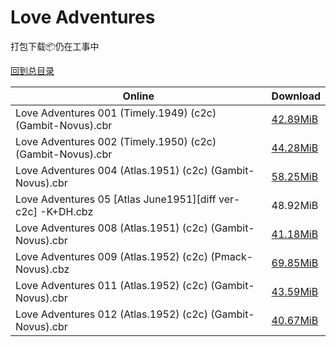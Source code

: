 # Love Adventures

打包下载📦仍在工事中

[回到总目录](/Catalogs.md)







Online | Download
--- | ---
Love Adventures 001 (Timely.1949) (c2c) (Gambit-Novus).cbr | [42.89MiB](https://pan.baidu.com/s/1nvCDcfv#list/path=%2FNovus%20-%20Week%20of%202016%20Q3%2FNovus%20-%20Week%20of%202016-08-10%2F%E3%82%A2%E3%82%A8%E3%82%AB%E3%82%BD%E3%82%BD%E3%82%AB%E3%82%AF%E3%82%B5%E3%82%AB%E3%82%AB%E3%82%B9%E3%82%B1%E3%82%AF%E3%82%AA%E3%82%B7%E3%82%AB%E3%82%B3%E3%82%AF%E3%82%B3%E3%82%AB%E3%82%A8%E3%82%A4%E3%82%B7%E3%82%A4%E3%82%AD%E3%82%A2%E3%82%A2%E3%82%A4%E3%82%B5%E3%82%A8%E3%82%A4%E3%82%B1&parentPath=%2FNovus%20-%20Week%20of%202016%20Q3)
Love Adventures 002 (Timely.1950) (c2c) (Gambit-Novus).cbr | [44.28MiB](https://pan.baidu.com/s/1nvCDcfv#list/path=%2FNovus%20-%20Week%20of%202016%20Q3%2FNovus%20-%20Week%20of%202016-08-10%2F%E3%82%B5%E3%82%BF%E3%82%BD%E3%82%B7%E3%82%B1%E3%82%A4%E3%82%AD%E3%82%BD%E3%82%B9%E3%82%AA%E3%82%A8%E3%82%A8%E3%82%B5%E3%82%A4%E3%82%B7%E3%82%BF%E3%82%BB%E3%82%B3%E3%82%BF%E3%82%A8%E3%82%AB%E3%82%AA%E3%82%BF%E3%82%AF%E3%82%A4%E3%82%A4%E3%82%A8%E3%82%A8%E3%82%B7%E3%82%AD%E3%82%A4%E3%82%A2&parentPath=%2FNovus%20-%20Week%20of%202016%20Q3)
Love Adventures 004 (Atlas.1951) (c2c) (Gambit-Novus).cbr | [58.25MiB](https://pan.baidu.com/s/1nvCDcfv#list/path=%2FNovus%20-%20Week%20of%202016%20Q3%2FNovus%20-%20Week%20of%202016-08-10%2F%E3%82%AD%E3%82%AD%E3%82%B3%E3%82%A4%E3%82%AA%E3%82%A8%E3%82%BD%E3%82%AA%E3%82%A8%E3%82%AA%E3%82%BB%E3%82%BF%E3%82%B9%E3%82%B7%E3%82%AD%E3%82%B3%E3%82%BB%E3%82%B3%E3%82%B5%E3%82%BB%E3%82%AB%E3%82%AB%E3%82%B9%E3%82%A6%E3%82%A2%E3%82%AB%E3%82%BF%E3%82%A2%E3%82%AB%E3%82%B1%E3%82%AB%E3%82%B7&parentPath=%2FNovus%20-%20Week%20of%202016%20Q3)
Love Adventures 05 [Atlas June1951][diff ver-c2c] -K+DH.cbz | 48.92MiB
Love Adventures 008 (Atlas.1951) (c2c) (Gambit-Novus).cbr | [41.18MiB](https://pan.baidu.com/s/1nvCDcfv#list/path=%2FNovus%20-%20Week%20of%202016%20Q3%2FNovus%20-%20Week%20of%202016-08-10%2F%E3%82%A4%E3%82%B9%E3%82%B5%E3%82%AA%E3%82%A2%E3%82%A6%E3%82%A2%E3%82%B5%E3%82%BD%E3%82%A6%E3%82%B1%E3%82%BF%E3%82%A6%E3%82%A2%E3%82%B5%E3%82%B3%E3%82%B3%E3%82%AA%E3%82%B3%E3%82%B3%E3%82%B1%E3%82%BD%E3%82%A6%E3%82%B1%E3%82%B3%E3%82%A2%E3%82%AB%E3%82%A6%E3%82%AF%E3%82%A4%E3%82%B1%E3%82%B3&parentPath=%2FNovus%20-%20Week%20of%202016%20Q3)
Love Adventures 009 (Atlas.1952) (c2c) (Pmack-Novus).cbz | [69.85MiB](https://pan.baidu.com/s/1i5y8bv3#list/path=%2FNovus%20-%20Week%20of%202016%20Q3%2FNovus%20-%20Week%20of%202016-08-24%2F%E3%82%A8%E3%82%AB%E3%82%BB%E3%82%AB%E3%82%AF%E3%82%BF%E3%82%BF%E3%82%BF%E3%82%AD%E3%82%BF%E3%82%B9%E3%82%B9%E3%82%B7%E3%82%BF%E3%82%BB%E3%82%BB%E3%82%AF%E3%82%BB%E3%82%BF%E3%82%A2%E3%82%BB%E3%82%A8%E3%82%BB%E3%82%BF%E3%82%A2%E3%82%A6%E3%82%BD%E3%82%A2%E3%82%A8%E3%82%A6%E3%82%B3%E3%82%AD&parentPath=%2FNovus%20-%20Week%20of%202016%20Q3)
Love Adventures 011 (Atlas.1952) (c2c) (Gambit-Novus).cbr | [43.59MiB](https://pan.baidu.com/s/1nvCDcfv#list/path=%2FNovus%20-%20Week%20of%202016%20Q3%2FNovus%20-%20Week%20of%202016-08-10%2F%E3%82%B3%E3%82%A2%E3%82%B1%E3%82%B7%E3%82%B1%E3%82%A8%E3%82%B3%E3%82%B7%E3%82%AD%E3%82%B1%E3%82%A8%E3%82%B1%E3%82%BD%E3%82%B1%E3%82%AD%E3%82%AB%E3%82%A6%E3%82%AB%E3%82%B7%E3%82%BB%E3%82%AF%E3%82%B5%E3%82%B1%E3%82%B7%E3%82%B3%E3%82%AB%E3%82%B7%E3%82%A2%E3%82%BB%E3%82%B3%E3%82%AB%E3%82%AF&parentPath=%2FNovus%20-%20Week%20of%202016%20Q3)
Love Adventures 012 (Atlas.1952) (c2c) (Gambit-Novus).cbr | [40.67MiB](https://pan.baidu.com/s/1nvCDcfv#list/path=%2FNovus%20-%20Week%20of%202016%20Q3%2FNovus%20-%20Week%20of%202016-08-10%2F%E3%82%AA%E3%82%AB%E3%82%B3%E3%82%BB%E3%82%A8%E3%82%BB%E3%82%AB%E3%82%B5%E3%82%A8%E3%82%A6%E3%82%B9%E3%82%AA%E3%82%B1%E3%82%BB%E3%82%A2%E3%82%AD%E3%82%A8%E3%82%BF%E3%82%AD%E3%82%BB%E3%82%A2%E3%82%B1%E3%82%A2%E3%82%B1%E3%82%BD%E3%82%B9%E3%82%B1%E3%82%BF%E3%82%AD%E3%82%B9%E3%82%A4%E3%82%AD&parentPath=%2FNovus%20-%20Week%20of%202016%20Q3)